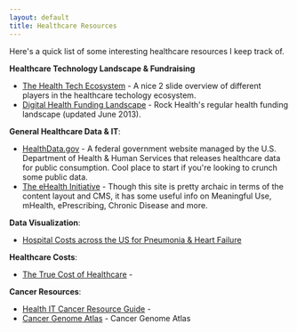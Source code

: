 ```yaml
---
layout: default
title: Healthcare Resources
---
```


Here's a quick list of some interesting healthcare resources I keep track of.

**Healthcare Technology Landscape & Fundraising**

 - [The Health Tech Ecosystem](http://www.slideshare.net/wendombrowski/the-health-tech-ecosystem-24011408/) - A nice 2 slide overview of different players in the healthcare techology ecosystem.
 - [Digital Health Funding Landscape](http://www.slideshare.net/RockHealth/2013-midyear-digital-health-funding-by-rockhealth-23728823 ) - Rock Health's regular health funding landscape (updated June 2013).

**General Healthcare Data & IT**:

 - [HealthData.gov](http://healthdata.gov/) - A federal government website managed by the U.S. Department of Health & Human Services that releases healthcare data for public consumption. Cool place to start if you're looking to crunch some public data.
 - [The eHealth Initiative](http://www.ehidc.org/) - Though this site is pretty archaic in terms of the content layout and CMS, it has some useful info on Meaningful Use, mHealth, ePrescribing, Chronic Disease and more.

 **Data Visualization**:
 
 - [Hospital Costs across the US for Pneumonia & Heart Failure](http://infovis.kitware.com/hospital-costs/)

 **Healthcare Costs**:

 - [The True Cost of Healthcare](http://truecostofhealthcare.org/) -

 **Cancer Resources**:

 - [Health IT Cancer Resource Guide](http://www.ehidc.org/health-it-cancer-resource.html) - 
 - [Cancer Genome Atlas](http://cancergenome.nih.gov/) - Cancer Genome Atlas